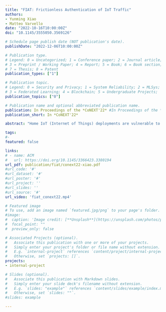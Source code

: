 ```yaml
---
title: "FIAT: Frictionless Authentication of IoT Traffic"
authors:
- Yunming Xiao
- Matteo Varvello
date: "2022-10-16T10:00:00Z"
doi: "10.1145/3555050.3569126"

# Schedule page publish date (NOT publication's date).
publishDate: "2022-12-06T10:00:00Z"

# Publication type.
# Legend: 0 = Uncategorized; 1 = Conference paper; 2 = Journal article;
# 3 = Preprint / Working Paper; 4 = Report; 5 = Book; 6 = Book section;
# 7 = Thesis; 8 = Patent
publication_types: ["1"]

# Publication topic.
# Legend: 0 = Security and Privacy; 1 = System Reliability; 2 = MLSys; 
# 3 = Federated Learning; 4 = Blockchain; 5 = Undergraduate Projects;  6 = Uncategorized; 
publication_topics: ["0"]

# Publication name and optional abbreviated publication name.
publication: In Proceedings of the *CoNEXT'22* #In Proceedings of the *ACM on Measurement and Analysis of Computing Systems* 
publication_short: In *CoNEXT'22*

abstract: "Home IoT (Internet of Things) deployments are vulnerable to local adversaries, compromising a LAN, and remote adversaries, compromising either the accounts associated with IoT devices or third-party devices like mobile phones used to control the IoT. There is, however, a fundamental difference between an attacker and a legitimate IoT user: the physical interaction with the device (e.g., via a mobile app) used to operate the IoT. Such physical interactions can be used to build frictionless authentications. However, their integration with IoT requires each vendor to independently adopt them, which is both complex and expensive. We instead design and build FIAT, the first third-party mechanism to automatically authorize IoT traffic by learning recurring traffic and validating human actions behind unpredictable traffic. FIAT does not require modification of the IoT devices or apps, as it operates passively on network traffic. Our evaluation shows that FIAT achieves high accuracy with minimal impact on the user experience. "

tags:
#- 
featured: false

links:
# - name: ACM
#   url: https://doi.org/10.1145/3366423.3380194
url_pdf: publication/fiat/conext22-xiao.pdf
#url_code: '#'
#url_dataset: '#'
#url_poster: '#'
#url_project: ''
#url_slides: ''
#url_source: '#'
url_video: 'fiat_conext22.mp4'

# Featured image
# To use, add an image named `featured.jpg/png` to your page's folder. 
#image:
#  caption: 'Image credit: [**Unsplash**](https://unsplash.com/photos/pLCdAaMFLTE)'
#  focal_point: ""
#  preview_only: false

# Associated Projects (optional).
#   Associate this publication with one or more of your projects.
#   Simply enter your project's folder or file name without extension.
#   E.g. `internal-project` references `content/project/internal-project/index.md`.
#   Otherwise, set `projects: []`.
projects:
- internal-project

# Slides (optional).
#   Associate this publication with Markdown slides.
#   Simply enter your slide deck's filename without extension.
#   E.g. `slides: "example"` references `content/slides/example/index.md`.
#   Otherwise, set `slides: ""`.
#slides: example

---
```

